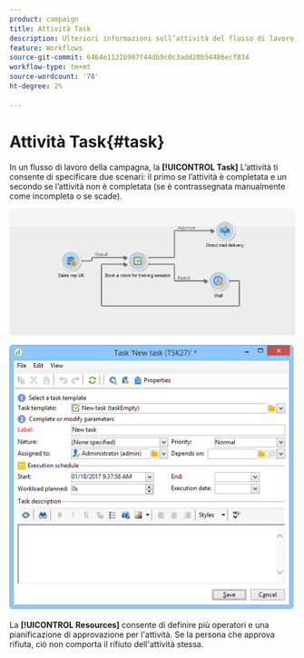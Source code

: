 ```yaml
---
product: campaign
title: Attività Task
description: Ulteriori informazioni sull’attività del flusso di lavoro Attività
feature: Workflows
source-git-commit: 6464e1121b907f44db9c0c3add28b54486ecf834
workflow-type: tm+mt
source-wordcount: '78'
ht-degree: 2%

---
```


# Attività Task{#task}

In un flusso di lavoro della campagna, la **[!UICONTROL Task]** L’attività ti consente di specificare due scenari: il primo se l’attività è completata e un secondo se l’attività non è completata (se è contrassegnata manualmente come incompleta o se scade).

![](assets/mrm_task_in_workflow.png)



![](assets/wkf_task_activity.png)

La **[!UICONTROL Resources]** consente di definire più operatori e una pianificazione di approvazione per l&#39;attività. Se la persona che approva rifiuta, ciò non comporta il rifiuto dell&#39;attività stessa.

